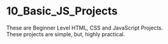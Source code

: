 # 10_Basic_JS_Projects
These are Beginner Level HTML, CSS and JavaScript Projects.
<br/>
These projects are simple, but, highly practical.
